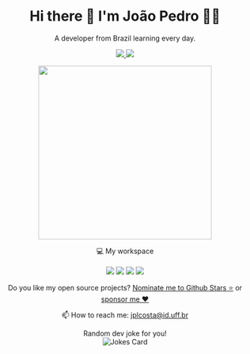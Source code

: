 <h1 align='center'>
  Hi there 👋 I'm João Pedro 👨‍💻
</h1>

<p align='center'>
  A developer from Brazil learning every day.
</p>

<p align='center'>
  <a href="https://github.com/sponsors/jplinharescosta">
    <img src="https://img.shields.io/badge/sponsor-30363D?style=for-the-badge&logo=GitHub-Sponsors&logoColor=#white" />        
  </a>
  <a href="https://www.linkedin.com/in/linharesjpcosta/">
    <img src="https://img.shields.io/badge/linkedin-%230077B5.svg?&style=for-the-badge&logo=linkedin&logoColor=white" />
  </a>
</p>

<p align='center'>
  <a href="#"><img src="https://github-readme-stats-jp.vercel.app/api?username=jplinharescosta&show_icons=true&count_private=true&theme=dark" width="350"></a>
</p>

<p align='center'>
  💻 My workspace<br/><br/>
  <img src="https://img.shields.io/badge/windows-%230078D6.svg?&style=for-the-badge&logo=windows&logoColor=white" />
  <img src="https://img.shields.io/badge/ryzen-5%205600-%230071C5.svg?&style=for-the-badge&logo=amd&logoColor=white" />
  <img src="https://img.shields.io/badge/RAM-16GB-%230071C5.svg?&style=for-the-badge&logoColor=white" />
  <img src="https://img.shields.io/badge/nvidia-gtx%202060%20SUPER-%2376B900.svg?&style=for-the-badge&logo=nvidia&logoColor=white" />
</p>

<p align='center'>
  Do you like my open source projects? <a href='https://stars.github.com/nominate/'>Nominate me to Github Stars ⭐</a> or <a href='https://github.com/sponsors/jplinharescosta'>sponsor me ❤️</a>
</p>

<!-- <details align='center'>
  <summary>:zap: My workspace specs</summary>
</details>-->

<p align='center'>
  📫 How to reach me: <a href='mailto:jplcosta@id.uff.br'>jplcosta@id.uff.br</a>
</p>


<!-- <p align='center'>
  <a href='https://www.chess.com/member/jplinharescosta'>♟Playing Chess
<img align='center' src='https://img.shields.io/badge/dynamic/json?logo=chessdotcom&label=rating&query=%24.chess_rapid.last.rating&url=https%3A%2F%2Fapi.chess.com%2Fpub%2Fplayer%2jplinharescosta%2Fstats'/></a>
</p>-->

<p align='center'>Random dev joke for you!<br/>
<img src="https://readme-jokes.vercel.app/api?hideBorder&theme=cobalt" alt="Jokes Card" />
</p>
